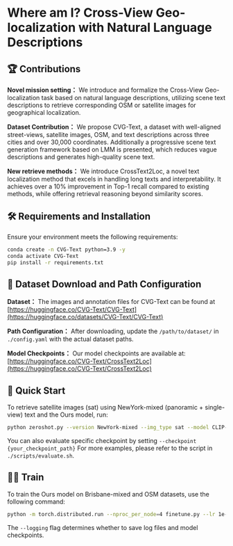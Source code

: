 # Where am I? Cross-View Geo-localization with Natural Language Descriptions

<!--
**CVG-Text/CVG-Text** is a ✨ _special_ ✨ repository because its `README.md` (this file) appears on your GitHub profile.

Here are some ideas to get you started:

- 🔭 I’m currently working on ...
- 🌱 I’m currently learning ...
- 👯 I’m looking to collaborate on ...
- 🤔 I’m looking for help with ...
- 💬 Ask me about ...
- 📫 How to reach me: ...
- 😄 Pronouns: ...
- ⚡ Fun fact: ...
-->

## 🏆 Contributions

**Novel mission setting：** We introduce and formalize the Cross-View Geo-localization task based on natural language descriptions, utilizing scene text descriptions to retrieve corresponding OSM or satellite images for geographical localization.

**Dataset Contribution：** We propose CVG-Text, a dataset with well-aligned street-views, satellite images, OSM, and text descriptions across three cities and over 30,000 coordinates. Additionally a progressive scene text generation framework based on LMM is presented, which reduces vague descriptions and generates high-quality scene text.

**New retrieve methods：** We introduce CrossText2Loc, a novel text localization method that excels in handling long texts and interpretability. It achieves over a 10\% improvement in Top-1 recall compared to existing methods, while offering retrieval reasoning beyond similarity scores.


## 🛠️ Requirements and Installation

Ensure your environment meets the following requirements:

```bash
conda create -n CVG-Text python=3.9 -y
conda activate CVG-Text
pip install -r requirements.txt
```

## 🤗 Dataset Download and Path Configuration

**Dataset：** The images and annotation files for CVG-Text can be found at [https://huggingface.co/CVG-Text/CVG-Text](https://huggingface.co/datasets/CVG-Text/CVG-Text)

**Path Configuration：** After downloading, update the `/path/to/dataset/` in `./config.yaml` with the actual dataset paths.

**Model Checkpoints：** Our model checkpoints are available at: [https://huggingface.co/CVG-Text/CrossText2Loc](https://huggingface.co/CVG-Text/CrossText2Loc)

## 🚀 Quick Start
To retrieve satellite images (sat) using NewYork-mixed (panoramic + single-view) text and the Ours model, run:
```bash
python zeroshot.py --version NewYork-mixed --img_type sat --model CLIP-L/14@336 --expand
```
You can also evaluate specific checkpoint by setting `--checkpoint {your_checkpoint_path}`
For more examples, please refer to the script in `./scripts/evaluate.sh`.

## 🏋️‍♂️ Train
To train the Ours model on Brisbane-mixed and OSM datasets, use the following command:
```bash
python -m torch.distributed.run --nproc_per_node=4 finetune.py --lr 1e-5 --batch_size 128 --epochs 40 --version Brisbane-mixed --model CLIP-L/14@336 --expand --img_type sat --logging
```
The `--logging` flag determines whether to save log files and model checkpoints.
